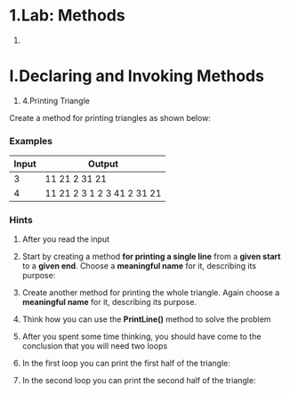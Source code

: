 ﻿# 1.Lab: Methods

1.
# I.Declaring and Invoking Methods


1. 4.Printing Triangle

Create a method for printing triangles as shown below:

### Examples

| **Input** | **Output** |
| --- | --- |
| 3 | 11 21 2 31 21 |
| 4 | 11 21 2 3 1 2 3 41 2 31 21 |

### Hints

1. After you read the input
2. Start by creating a method **for printing a single line** from a **given start** to a **given end**. Choose a **meaningful name** for it, describing its purpose:

1. Create another method for printing the whole triangle. Again choose a **meaningful name** for it, describing its purpose.
2. Think how you can use the **PrintLine()** method to solve the problem
3. After you spent some time thinking, you should have come to the conclusion that you will need two loops
4. In the first loop you can print the first half of the triangle:

1. In the second loop you can print the second half of the triangle:

